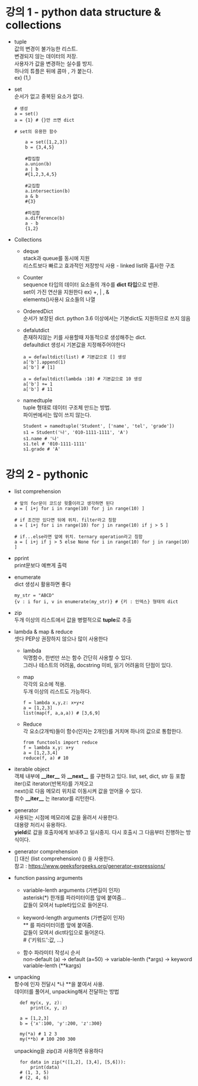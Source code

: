 # 강의 1 - python data structure & collections

* tuple  
값의 변경이 불가능한 리스트.  
변경되지 않는 데이터의 저장.  
사용자가 값을 변경하는 실수를 방지.  
하나의 튜플은 뒤에 콤마 , 가 붙는다.  
ex) (1,)  

* set  
순서가 없고 중복된 요소가 없다.  
      
      # 생성
      a = set()
      a = {1} # {}만 쓰면 dict
      
      # set의 유용한 함수
      
          a = set([1,2,3])
          b = {3,4,5}
          
          #합집합
          a.union(b)
          a | b
          #{1,2,3,4,5}
          
          #교집합
          a.intersection(b)
          a & b
          #{3}
                 
          #차집합
          a.difference(b)
          a - b
          {1,2}

* Collections

    * deque  
    stack과 queue를 동시에 지원  
    리스트보다 빠르고 효과적인 저장방식 사용 - linked list와 흡사한 구조  

    * Counter  
    sequence 타입의 데이터 요소들의 개수를 **dict 타입**으로 반환.  
    set이 가진 연산을 지원한다 ex) +, | , &  
    elements()사용시 요소들의 나열
    
    * OrderedDict  
    순서가 보장된 dict. python 3.6 이상에서는 기본dict도 지원하므로 쓰지 않음
    
    * defalutdict  
    존재하지않는 키를 사용할때 자동적으로 생성해주는 dict.  
    defaultdict 생성시 기본값을 지정해주어야한다
    
          a = defaultdict(list) # 기본값으로 [] 생성
          a['b'].append(1)
          a['b'] # [1]

          a = defaultdict(lambda :10) # 기본값으로 10 생성
          a['b'] += 1
          a['b'] # 11

    * namedtuple  
    tuple 형태로 데이터 구조체 만드는 방법.  
    파이썬에서는 많이 쓰지 않는다.
    
          Student = namedtuple('Student', ['name', 'tel', 'grade'])
          s1 = Student('나', '010-1111-1111', 'A')
          s1.name # '나'
          s1.tel # '010-1111-1111'
          s1.grade # 'A'
          
# 강의 2 - pythonic  

* list comprehension  
      
      # 앞의 for문이 코드상 윗줄이라고 생각하면 된다
      a = [ i+j for i in range(10) for j in range(10) ] 
      
      # if 조건만 있다면 뒤에 위치. filter라고 칭함
      a = [ i+j for i in range(10) for j in range(10) if j > 5 ] 
      
      # if...else라면 앞에 위치. ternary operation라고 칭함
      a = [ i+j if j > 5 else None for i in range(10) for j in range(10) ]
      
* pprint  
print문보다 예쁘게 출력

* enumerate  
dict 생성시 활용하면 좋다

      my_str = "ABCD"
      {v : i for i, v in enumerate(my_str)} # {키 : 인덱스} 형태의 dict
            
* zip  
두개 이상의 리스트에서 값을 병렬적으로 **tuple**로 추출 

* lambda & map & reduce  
      셋다 PEP상 권장하지 않으나 많이 사용한다
      
  * lambda  
  익명함수, 한번만 쓰는 함수 간단히 사용할 수 있다.  
  그러나 테스트의 어려움, docstring 미비, 읽기 어려움의 단점이 있다.
  
  * map  
  각각의 요소에  적용.  
  두개 이상의 리스트도 가능하다.  
  
        f = lambda x,y,z: x+y+z
        a = [1,2,3]
        list(map(f, a,a,a)) # [3,6,9]  
   
   * Reduce  
   각 요소(2개씩)들이 함수(인자는 2개인)를 거치며 하나의 값으로 통합한다.  
          
         from functools import reduce
         f = lambda x,y: x+y
         a = [1,2,3,4]
         reduce(f, a) # 10
         
   
* iterable object  
객체 내부에 **\_\_iter__** 와 **\_\_next__** 를 구현하고 있다. list, set, dict, str 등 포함  
iter()로 iterator(반복자)를 가져오고  
next()로 다음 메모리 위치로 이동시켜 값을 얻어올 수 있다.  
함수 **\_\_iter__** 는 iterator를 리턴한다.  

* generator  
사용되는 시점에 메모리에 값을 올려서 사용한다.  
대용량 처리시 유용하다.  
**yield**로 값을 호출자에게 보내주고 일시중지. 다시 호출시 그 다음부터 진행하는 방식이다.

* generator comprehension  
[] 대신 (list comprehension) () 을 사용한다.  
참고 : https://www.geeksforgeeks.org/generator-expressions/  
   
* function passing arguments  
    
    * variable-lenth arguments (가변길이 인자)  
    asterisk(\*) 한개를 파라미터이름 앞에 붙여줌...  
    값들이 모여서 tuple타입으로 들어온다.  
    
    * keyword-length arguments (가변길이 인자)  
    \*\* 를 파라미터이름 앞에 붙여줌.  
    값들이 모여서 dict타입으로 들어온다.  
    \# {'키워드':값, ...}
    
    * 함수 파라미터 작성시 순서  
    non-default (a) -> default (a=50) -> variable-lenth (\*args) -> keyword variable-lenth (\*\*kargs)
    
* unpacking  
    함수에 인자 전달시 \*나 \*\*을 붙여서 사용.  
    데이터를 풀어서, unpacking해서 전달하는 방법

        def my(x, y, z):
            print(x, y, z)

        a = [1,2,3]
        b = {'x':100, 'y':200, 'z':300}

        my(*a) # 1 2 3
        my(**b) # 100 200 300
            
    unpacking을 zip()과 사용하면 유용하다  
    
        for data in zip(*([1,2], [3,4], [5,6])):
            print(data)
        # (1, 3, 5)
        # (2, 4, 6)
            
            
